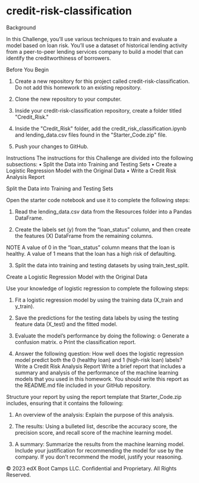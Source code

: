 # credit-risk-classification

Background

In this Challenge, you’ll use various techniques to train and evaluate a model based on loan risk. You’ll use a dataset of historical lending activity from a peer-to-peer lending services company to build a model that can identify the creditworthiness of borrowers.

Before You Begin

1.	Create a new repository for this project called credit-risk-classification. Do not add this homework to an existing repository.

2.	Clone the new repository to your computer.

3.	Inside your credit-risk-classification repository, create a folder titled "Credit_Risk."

4.	Inside the "Credit_Risk" folder, add the credit_risk_classification.ipynb and lending_data.csv files found in the "Starter_Code.zip" file.

5.	Push your changes to GitHub.

Instructions
The instructions for this Challenge are divided into the following subsections:
•	Split the Data into Training and Testing Sets
•	Create a Logistic Regression Model with the Original Data
•	Write a Credit Risk Analysis Report

Split the Data into Training and Testing Sets

Open the starter code notebook and use it to complete the following steps:

1.	Read the lending_data.csv data from the Resources folder into a Pandas DataFrame.

2.	Create the labels set (y) from the “loan_status” column, and then create the features (X) DataFrame from the remaining columns.

NOTE
A value of 0 in the “loan_status” column means that the loan is healthy. A value of 1 means that the loan has a high risk of defaulting.

3.	Split the data into training and testing datasets by using train_test_split.

Create a Logistic Regression Model with the Original Data

Use your knowledge of logistic regression to complete the following steps:

1.	Fit a logistic regression model by using the training data (X_train and y_train).

2.	Save the predictions for the testing data labels by using the testing feature data (X_test) and the fitted model.

3.	Evaluate the model’s performance by doing the following:
o	Generate a confusion matrix.
o	Print the classification report.

4.	Answer the following question: How well does the logistic regression model predict both the 0 (healthy loan) and 1 (high-risk loan) labels?
Write a Credit Risk Analysis Report
Write a brief report that includes a summary and analysis of the performance of the machine learning models that you used in this homework. You should write this report as the README.md file included in your GitHub repository.

Structure your report by using the report template that Starter_Code.zip includes, ensuring that it contains the following:

1.	An overview of the analysis: Explain the purpose of this analysis.

2.	The results: Using a bulleted list, describe the accuracy score, the precision score, and recall score of the machine learning model.

3.	A summary: Summarize the results from the machine learning model. Include your justification for recommending the model for use by the company. If you don’t recommend the model, justify your reasoning.



© 2023 edX Boot Camps LLC. Confidential and Proprietary. All Rights Reserved.
